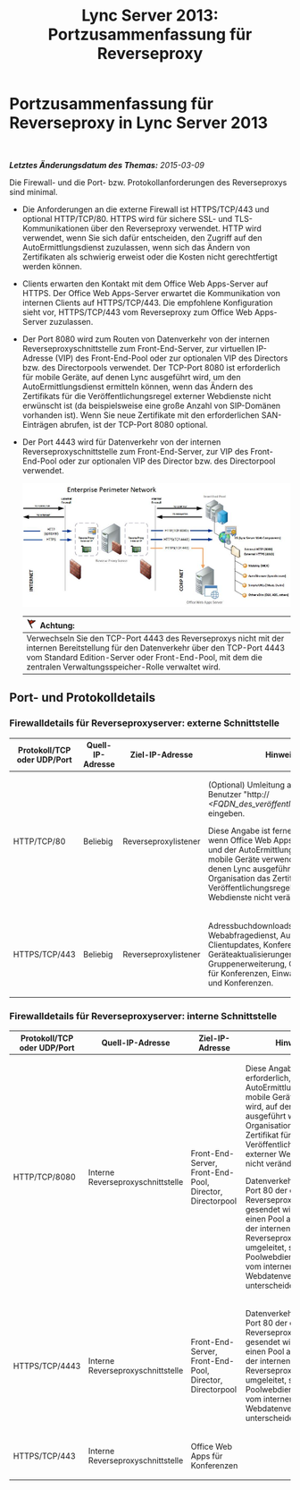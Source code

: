 ﻿---
title: 'Lync Server 2013: Portzusammenfassung für Reverseproxy'
TOCTitle: Portzusammenfassung für Reverseproxy
ms:assetid: 59b9ac3c-3e6f-4776-b366-174f0dd1f2eb
ms:mtpsurl: https://technet.microsoft.com/de-de/library/JJ204932(v=OCS.15)
ms:contentKeyID: 49294095
ms.date: 05/19/2016
mtps_version: v=OCS.15
ms.translationtype: HT
---

# Portzusammenfassung für Reverseproxy in Lync Server 2013

 

_**Letztes Änderungsdatum des Themas:** 2015-03-09_

Die Firewall- und die Port- bzw. Protokollanforderungen des Reverseproxys sind minimal.

  - Die Anforderungen an die externe Firewall ist HTTPS/TCP/443 und optional HTTP/TCP/80. HTTPS wird für sichere SSL- und TLS-Kommunikationen über den Reverseproxy verwendet. HTTP wird verwendet, wenn Sie sich dafür entscheiden, den Zugriff auf den AutoErmittlungsdienst zuzulassen, wenn sich das Ändern von Zertifikaten als schwierig erweist oder die Kosten nicht gerechtfertigt werden können.

  - Clients erwarten den Kontakt mit dem Office Web Apps-Server auf HTTPS. Der Office Web Apps-Server erwartet die Kommunikation von internen Clients auf HTTPS/TCP/443. Die empfohlene Konfiguration sieht vor, HTTPS/TCP/443 vom Reverseproxy zum Office Web Apps-Server zuzulassen.

  - Der Port 8080 wird zum Routen von Datenverkehr von der internen Reverseproxyschnittstelle zum Front-End-Server, zur virtuellen IP-Adresse (VIP) des Front-End-Pool oder zur optionalen VIP des Directors bzw. des Directorpools verwendet. Der TCP-Port 8080 ist erforderlich für mobile Geräte, auf denen Lync ausgeführt wird, um den AutoErmittlungsdienst ermitteln können, wenn das Ändern des Zertifikats für die Veröffentlichungsregel externer Webdienste nicht erwünscht ist (da beispielsweise eine große Anzahl von SIP-Domänen vorhanden ist). Wenn Sie neue Zertifikate mit den erforderlichen SAN-Einträgen abrufen, ist der TCP-Port 8080 optional.

  - Der Port 4443 wird für Datenverkehr von der internen Reverseproxyschnittstelle zum Front-End-Server, zur VIP des Front-End-Pool oder zur optionalen VIP des Director bzw. des Directorpool verwendet.
    
    ![Reverseproxy und externe Webdienste](images/JJ204932.13142405-d5c9-45b7-a8b7-a8c89f09c97c(OCS.15).jpg "Reverseproxy und externe Webdienste")  
    
    <table>
    <thead>
    <tr class="header">
    <th><img src="images/JJ205186.Caution(OCS.15).gif" title="Caution" alt="Caution" />Achtung:</th>
    </tr>
    </thead>
    <tbody>
    <tr class="odd">
    <td>Verwechseln Sie den TCP-Port 4443 des Reverseproxys nicht mit der internen Bereitstellung für den Datenverkehr über den TCP-Port 4443 vom Standard Edition-Server oder Front-End-Pool, mit dem die zentralen Verwaltungsspeicher-Rolle verwaltet wird.</td>
    </tr>
    </tbody>
    </table>


## Port- und Protokolldetails

### Firewalldetails für Reverseproxyserver: externe Schnittstelle

<table>
<colgroup>
<col style="width: 25%" />
<col style="width: 25%" />
<col style="width: 25%" />
<col style="width: 25%" />
</colgroup>
<thead>
<tr class="header">
<th>Protokoll/TCP oder UDP/Port</th>
<th>Quell-IP-Adresse</th>
<th>Ziel-IP-Adresse</th>
<th>Hinweise</th>
</tr>
</thead>
<tbody>
<tr class="odd">
<td><p>HTTP/TCP/80</p></td>
<td><p>Beliebig</p></td>
<td><p>Reverseproxylistener</p></td>
<td><p>(Optional) Umleitung an HTTPS, wenn Benutzer &quot;http:// <em>&lt;FQDN_des_veröffentlichten_Standorts&gt;</em> eingeben.</p>
<p>Diese Angabe ist ferner erforderlich, wenn Office Web Apps für Konferenzen und der AutoErmittlungsdienst für mobile Geräte verwendet wird, auf denen Lync ausgeführt wird, und die Organisation das Zertifikat für die Veröffentlichungsregel externer Webdienste nicht verändern möchte.</p></td>
</tr>
<tr class="even">
<td><p>HTTPS/TCP/443</p></td>
<td><p>Beliebig</p></td>
<td><p>Reverseproxylistener</p></td>
<td><p>Adressbuchdownloads, Adressbuch-Webabfragedienst, AutoErmittlung, Clientupdates, Konferenzinhalte, Geräteaktualisierungen, Gruppenerweiterung, Office Web Apps für Konferenzen, Einwahlkonferenzen und Konferenzen.</p></td>
</tr>
</tbody>
</table>


### Firewalldetails für Reverseproxyserver: interne Schnittstelle

<table>
<colgroup>
<col style="width: 25%" />
<col style="width: 25%" />
<col style="width: 25%" />
<col style="width: 25%" />
</colgroup>
<thead>
<tr class="header">
<th>Protokoll/TCP oder UDP/Port</th>
<th>Quell-IP-Adresse</th>
<th>Ziel-IP-Adresse</th>
<th>Hinweise</th>
</tr>
</thead>
<tbody>
<tr class="odd">
<td><p>HTTP/TCP/8080</p></td>
<td><p>Interne Reverseproxyschnittstelle</p></td>
<td><p>Front-End-Server, Front-End-Pool, Director, Directorpool</p></td>
<td><p>Diese Angabe ist erforderlich, wenn der AutoErmittlungsdienst für mobile Geräte verwendet wird, auf denen Lync ausgeführt wird, und die Organisation das Zertifikat für die Veröffentlichungsregel externer Webdienste nicht verändern möchte.</p>
<p>Datenverkehr, der an Port 80 der externen Reverseproxyschnittstelle gesendet wird, wird an einen Pool an Port 8080 der internen Reverseproxyschnittstelle umgeleitet, sodass die Poolwebdienste diesen vom internen Webdatenverkehr unterscheiden können.</p></td>
</tr>
<tr class="even">
<td><p>HTTPS/TCP/4443</p></td>
<td><p>Interne Reverseproxyschnittstelle</p></td>
<td><p>Front-End-Server, Front-End-Pool, Director, Directorpool</p></td>
<td><p>Datenverkehr, der an Port 80 der externen Reverseproxyschnittstelle gesendet wird, wird an einen Pool an Port 8080 der internen Reverseproxyschnittstelle umgeleitet, sodass die Poolwebdienste diesen vom internen Webdatenverkehr unterscheiden können.</p></td>
</tr>
<tr class="odd">
<td><p>HTTPS/TCP/443</p></td>
<td><p>Interne Reverseproxyschnittstelle</p></td>
<td><p>Office Web Apps für Konferenzen</p></td>
<td><p></p></td>
</tr>
</tbody>
</table>

